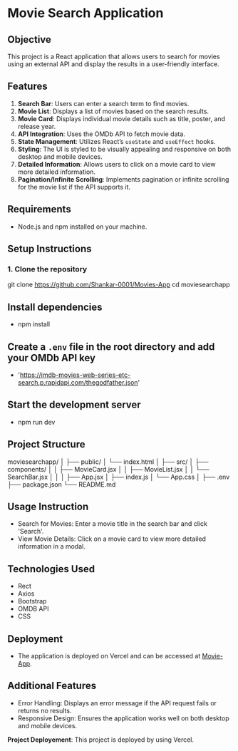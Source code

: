 # Movie Search Application

## Objective
This project is a React application that allows users to search for movies using an external API and display the results in a user-friendly interface.

## Features
1. **Search Bar**: Users can enter a search term to find movies.
2. **Movie List**: Displays a list of movies based on the search results.
3. **Movie Card**: Displays individual movie details such as title, poster, and release year.
4. **API Integration**: Uses the OMDb API to fetch movie data.
5. **State Management**: Utilizes React’s `useState` and `useEffect` hooks.
6. **Styling**: The UI is styled to be visually appealing and responsive on both desktop and mobile devices.
7. **Detailed Information**: Allows users to click on a movie card to view more detailed information.
8. **Pagination/Infinite Scrolling**: Implements pagination or infinite scrolling for the movie list if the API supports it.

## Requirements
- Node.js and npm installed on your machine.

## Setup Instructions

### 1. Clone the repository

git clone https://github.com/Shankar-0001/Movies-App
cd moviesearchapp

## Install dependencies
- npm install

## Create a `.env` file in the root directory and add your OMDb API key
- 'https://imdb-movies-web-series-etc-search.p.rapidapi.com/thegodfather.json'

## Start the development server
- npm run dev

## Project Structure

moviesearchapp/
│
├── public/
│   └── index.html
│
├── src/
│   ├── components/
│   │   ├── MovieCard.jsx
│   │   ├── MovieList.jsx
│   │   └── SearchBar.jsx
│   │
│   ├── App.jsx
│   ├── index.js
│   └── App.css
│
├── .env
├── package.json
└── README.md


## Usage Instruction

- Search for Movies: Enter a movie title in the search bar and click 'Search'.
- View Movie Details: Click on a movie card to view more detailed information in a modal.

## Technologies Used
- Rect
- Axios
- Bootstrap
- OMDB API
- CSS

## Deployment
- The application is deployed on Vercel and can be accessed at [Movie-App](https://movies-app-two-alpha.vercel.app/).

## Additional Features

- Error Handling: Displays an error message if the API request fails or returns no results.
- Responsive Design: Ensures the application works well on both desktop and mobile devices.

**Project Deployement**: This project is deployed by using Vercel.

